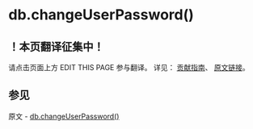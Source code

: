 # db.changeUserPassword()

## ！本页翻译征集中！

请点击页面上方 EDIT THIS PAGE 参与翻译。
详见：
[贡献指南]( https://github.com/JinMuInfo/MongoDB-Manual-zh/blob/master/CONTRIBUTING.md )、
[原文链接](  https://docs.mongodb.com/manual/reference/method/db.changeUserPassword/  )。

## 参见

原文 - [db.changeUserPassword()]( https://docs.mongodb.com/manual/reference/method/db.changeUserPassword/ )

